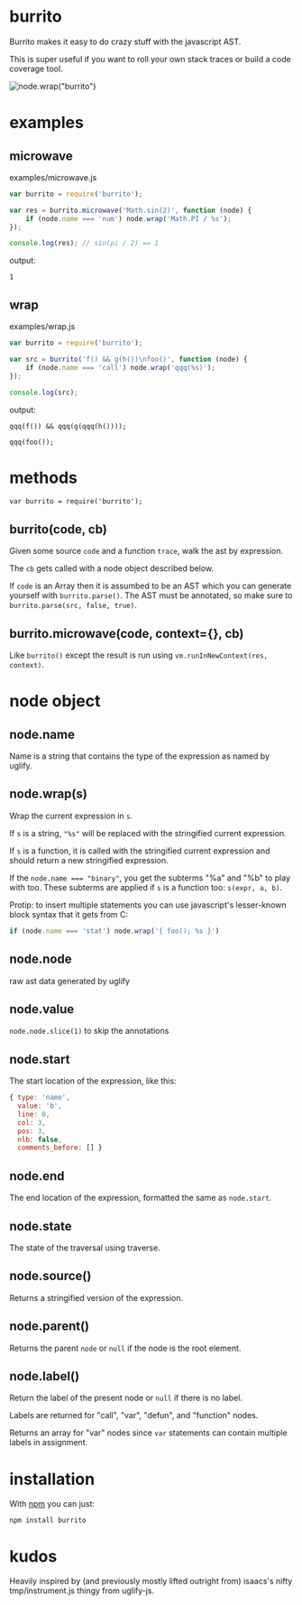 burrito
=======

Burrito makes it easy to do crazy stuff with the javascript AST.

This is super useful if you want to roll your own stack traces or build a code
coverage tool.

![node.wrap("burrito")](http://substack.net/images/burrito.png)

examples
========

microwave
---------

examples/microwave.js

````javascript
var burrito = require('burrito');

var res = burrito.microwave('Math.sin(2)', function (node) {
    if (node.name === 'num') node.wrap('Math.PI / %s');
});

console.log(res); // sin(pi / 2) == 1
````

output:

    1

wrap
----

examples/wrap.js

````javascript
var burrito = require('burrito');

var src = burrito('f() && g(h())\nfoo()', function (node) {
    if (node.name === 'call') node.wrap('qqq(%s)');
});

console.log(src);
````

output:

    qqq(f()) && qqq(g(qqq(h())));

    qqq(foo());

methods
=======

    var burrito = require('burrito');

burrito(code, cb)
-----------------

Given some source `code` and a function `trace`, walk the ast by expression.

The `cb` gets called with a node object described below.

If `code` is an Array then it is assumbed to be an AST which you can generate
yourself with `burrito.parse()`. The AST must be annotated, so make sure to
`burrito.parse(src, false, true)`.

burrito.microwave(code, context={}, cb)
---------------------------------------

Like `burrito()` except the result is run using
`vm.runInNewContext(res, context)`.

node object
===========

node.name
---------

Name is a string that contains the type of the expression as named by uglify.

node.wrap(s)
------------

Wrap the current expression in `s`.

If `s` is a string, `"%s"` will be replaced with the stringified current
expression.

If `s` is a function, it is called with the stringified current expression and
should return a new stringified expression.

If the `node.name === "binary"`, you get the subterms "%a" and "%b" to play with
too. These subterms are applied if `s` is a function too: `s(expr, a, b)`.

Protip: to insert multiple statements you can use javascript's lesser-known block
syntax that it gets from C:

````javascript
if (node.name === 'stat') node.wrap('{ foo(); %s }')
````

node.node
---------

raw ast data generated by uglify

node.value
----------

`node.node.slice(1)` to skip the annotations

node.start
----------

The start location of the expression, like this:

````javascript
{ type: 'name',
  value: 'b',
  line: 0,
  col: 3,
  pos: 3,
  nlb: false,
  comments_before: [] }
````

node.end
--------

The end  location of the expression, formatted the same as `node.start`.

node.state
----------

The state of the traversal using traverse.

node.source()
-------------

Returns a stringified version of the expression.

node.parent()
-------------

Returns the parent `node` or `null` if the node is the root element.

node.label()
------------

Return the label of the present node or `null` if there is no label.

Labels are returned for "call", "var", "defun", and "function" nodes.

Returns an array for "var" nodes since `var` statements can
contain multiple labels in assignment.

installation
============

With [npm](http://npmjs.org) you can just:

    npm install burrito

kudos
=====

Heavily inspired by (and previously mostly lifted outright from) isaacs's nifty
tmp/instrument.js thingy from uglify-js.
